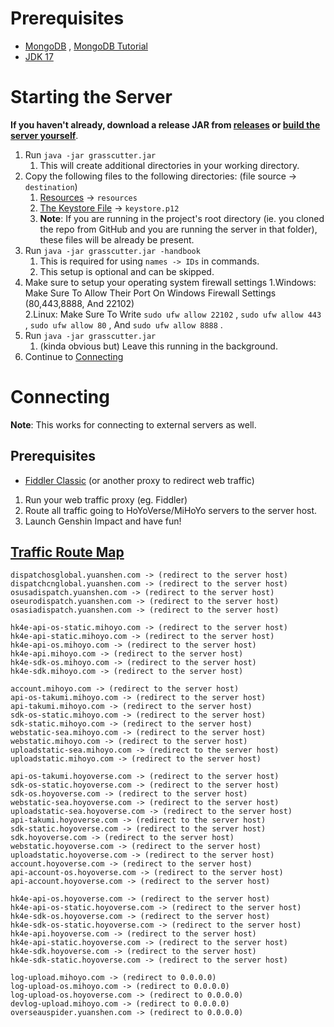 # Prerequisites
- [MongoDB](https://www.mongodb.com/try/download/community) , [MongoDB Tutorial](https://github.com/Grasscutters/Grasscutter/wiki/MongoDB-Tutorial)
- [JDK 17](https://www.oracle.com/java/technologies/javase/jdk17-archive-downloads.html)

# Starting the Server
**If you haven't already, download a release JAR from [releases](https://github.com/Grasscutters/Grasscutter/releases) or [build the server yourself](https://github.com/Grasscutters/Grasscutter/wiki/Building)**.

1. Run `java -jar grasscutter.jar`
   1. This will create additional directories in your working directory.
2. Copy the following files to the following directories: (file source -> `destination`)
   1. [Resources](https://git.crepe.moe/grasscutters/Grasscutter_Resources) -> `resources`
   2. [The Keystore File](https://github.com/Grasscutters/Grasscutter/blob/main/keystore.p12) -> `keystore.p12`
   3. **Note**: If you are running in the project's root directory (ie. you cloned the repo from GitHub and you are running the server in that folder), these files will be already be present.
3. Run `java -jar grasscutter.jar -handbook`
   1. This is required for using `names -> IDs` in commands.
   2. This setup is optional and can be skipped.
4. Make sure to setup your operating system firewall settings
   1.Windows: Make Sure To Allow Their Port On Windows Firewall Settings (80,443,8888, And 22102)<br/>
   2.Linux: Make Sure To Write `sudo ufw allow 22102` , `sudo ufw allow 443` , `sudo ufw allow 80` , And `sudo ufw allow 8888` .<br/>
4. Run `java -jar grasscutter.jar`
   1. (kinda obvious but) Leave this running in the background.
5. Continue to [Connecting](#connecting)

# Connecting
**Note**: This works for connecting to external servers as well.

## Prerequisites
- [Fiddler Classic](https://www.telerik.com/download/fiddler) (or another proxy to redirect web traffic)

1. Run your web traffic proxy (eg. Fiddler)
2. Route all traffic going to HoYoVerse/MiHoYo servers to the server host.
3. Launch Genshin Impact and have fun!

## [Traffic Route Map](https://github.com/Grasscutters/Grasscutter/issues/1447)
```
dispatchosglobal.yuanshen.com -> (redirect to the server host)
dispatchcnglobal.yuanshen.com -> (redirect to the server host)
osusadispatch.yuanshen.com -> (redirect to the server host)
oseurodispatch.yuanshen.com -> (redirect to the server host)
osasiadispatch.yuanshen.com -> (redirect to the server host)

hk4e-api-os-static.mihoyo.com -> (redirect to the server host)
hk4e-api-static.mihoyo.com -> (redirect to the server host)
hk4e-api-os.mihoyo.com -> (redirect to the server host)
hk4e-api.mihoyo.com -> (redirect to the server host)
hk4e-sdk-os.mihoyo.com -> (redirect to the server host)
hk4e-sdk.mihoyo.com -> (redirect to the server host)

account.mihoyo.com -> (redirect to the server host)
api-os-takumi.mihoyo.com -> (redirect to the server host)
api-takumi.mihoyo.com -> (redirect to the server host)
sdk-os-static.mihoyo.com -> (redirect to the server host)
sdk-static.mihoyo.com -> (redirect to the server host)
webstatic-sea.mihoyo.com -> (redirect to the server host)
webstatic.mihoyo.com -> (redirect to the server host)
uploadstatic-sea.mihoyo.com -> (redirect to the server host)
uploadstatic.mihoyo.com -> (redirect to the server host)

api-os-takumi.hoyoverse.com -> (redirect to the server host)
sdk-os-static.hoyoverse.com -> (redirect to the server host)
sdk-os.hoyoverse.com -> (redirect to the server host)
webstatic-sea.hoyoverse.com -> (redirect to the server host)
uploadstatic-sea.hoyoverse.com -> (redirect to the server host)
api-takumi.hoyoverse.com -> (redirect to the server host)
sdk-static.hoyoverse.com -> (redirect to the server host)
sdk.hoyoverse.com -> (redirect to the server host)
webstatic.hoyoverse.com -> (redirect to the server host)
uploadstatic.hoyoverse.com -> (redirect to the server host)
account.hoyoverse.com -> (redirect to the server host)
api-account-os.hoyoverse.com -> (redirect to the server host)
api-account.hoyoverse.com -> (redirect to the server host)

hk4e-api-os.hoyoverse.com -> (redirect to the server host)
hk4e-api-os-static.hoyoverse.com -> (redirect to the server host)
hk4e-sdk-os.hoyoverse.com -> (redirect to the server host)
hk4e-sdk-os-static.hoyoverse.com -> (redirect to the server host)
hk4e-api.hoyoverse.com -> (redirect to the server host)
hk4e-api-static.hoyoverse.com -> (redirect to the server host)
hk4e-sdk.hoyoverse.com -> (redirect to the server host)
hk4e-sdk-static.hoyoverse.com -> (redirect to the server host)

log-upload.mihoyo.com -> (redirect to 0.0.0.0)
log-upload-os.mihoyo.com -> (redirect to 0.0.0.0)
log-upload-os.hoyoverse.com -> (redirect to 0.0.0.0)
devlog-upload.mihoyo.com -> (redirect to 0.0.0.0)
overseauspider.yuanshen.com -> (redirect to 0.0.0.0)
```